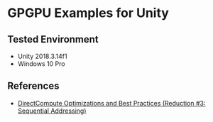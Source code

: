 # GPGPU Examples for Unity

## Tested Environment
- Unity 2018.3.14f1
- Windows 10 Pro

## References
- [DirectCompute Optimizations and Best Practices (Reduction #3: Sequential Addressing)](http://on-demand.gputechconf.com/gtc/2010/presentations/S12312-DirectCompute-Pre-Conference-Tutorial.pdf)
